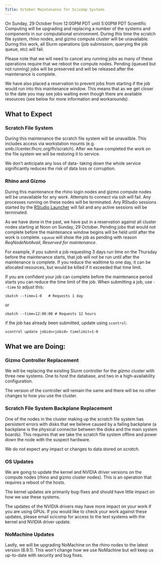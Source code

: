 ```yaml
---
Title: October Maintenance for Scicomp Systems
---
```


On Sunday, 29 October from 12:00PM PDT until 5:00PM PDT Scientific Computing will be upgrading and replacing a number of the systems and components in our computational environment.  During this time the scratch file system, rhino nodes, and gizmo compute cluster will be unavailable.  During this work, all Slurm operations (job submission, querying the job queue, etc) will fail.

Please note that we will need to cancel any running jobs as many of these operations require that we reboot the compute nodes.  Pending (queued but not running) jobs will be preserved and will be released after the maintenance is complete.

We have also placed a reservation to prevent jobs from starting if the job would run into this maintenance window.  This means that as we get closer to the date you may see jobs waiting even though there are available resources (see below for more information and workarounds).

## What to Expect

### Scratch File System

During this maintenance the scratch file system will be unavailble.  This includes access via workstation mounts (e.g. smb://center.fhcrc.org/fh/scratch).  After we have completed the work on the file system we will be restoring it to service.

We don't anticipate any loss of data- taking down the whole service significantly reduces the risk of data loss or corruption.

### Rhino and Gizmo

During this maintenance the rhino login nodes and gizmo compute nodes will be unavailable for any work.  Attempts to connect via ssh will fail.  Any processes running on these nodes will be terminated. Any RStudio sessions started by the [RStudio Launcher](rstudio-launcher.fredhutch.org/) will fail and any active sessions will be terminated.

As we have done in the past, we have put in a reservation against all cluster nodes starting at Noon on Sunday, 29 October. Pending jobs that would not complete before the maintenance window begins will be held until after the work is complete.  `squeue` will show the job as pending with reason _ReqNodeNotAvail, Reserved for maintenance_.

For example, if you submit a job requesting 3 days run time on the Thursday before the maintenance starts, that job will not be run until after the maintenance is complete.  If you reduce the walltime to one day, it can be allocated resources, but would be killed if it exceeded that time limit.

If you are confident your job can complete before the maintenance period starts you can reduce the time limit of the job. When submitting a job, use `--time` to adjust this:
```
sbatch --time=1-0   # Requests 1 day
```
or
```
sbatch --time=12:00:00 # Requests 12 hours
```

if the job has already been submitted, update using `scontrol`:

```
scontrol update jobid=<jobid> timelimit=1-0
```

## What we are Doing:

### Gizmo Controller Replacement

We will be replacing the existing Slurm controller for the _gizmo_ cluster with three new systems.  One to host the database, and two in a high-availability configuration.

The version of the controller will remain the same and there will be no other changes to how you use the cluster.

### Scratch File System Backplane Replacement

One of the nodes in the cluster making up the _scratch_ file system has persistent errors with disks that we believe caused by a failing backplane (a backplane is the physical connector between the disks and the main system boards).  This requires that we take the scratch file system offline and power down the node with the suspect hardware.

We do not expect any impact or changes to data stored on _scratch_.

### OS Updates

We are going to update the kernel and NVIDIA driver versions on the compute nodes (rhino and gizmo cluster nodes).  This is an operation that requires a reboot of the hosts.

The kernel updates are primarily bug-fixes and should have little impact on how we use these systems.

The updates of the NVIDIA drivers may have more impact on your work if you are using GPUs.  If you would like to check your work against these updates, please email scicomp for access to the test systems with the kernel and NVIDIA driver update.

### NoMachine Updates

Lastly, we will be upgrading NoMachine on the rhino nodes to the latest version (8.9.1).  This won't change how we use NoMachine but will keep us up-to-date with security and bug fixes.

